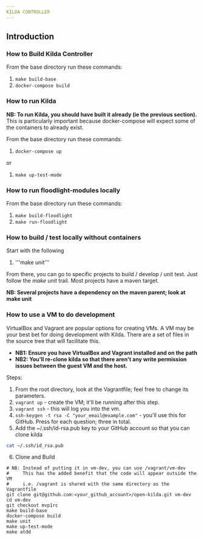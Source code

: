 ```yaml
---
KILDA CONTROLLER
---
```


## Introduction

### How to Build Kilda Controller

From the base directory run these commands:

1. ```make build-base```
2. ```docker-compose build```

### How to run Kilda

__NB: To run Kilda, you should have built it already (ie the previous section).__
This is particularly important because docker-compose will expect some of the
containers to already exist.

From the base directory run these commands:

1. ```docker-compose up```

or

1. ```make up-test-mode```

### How to run floodlight-modules locally

From the base directory run these commands:

1. ```make build-floodlight```
2. ```make run-floodlight```

### How to build / test locally without containers

Start with the following

1. '''make unit'''

From there, you can go to specific projects to build / develop / unit test. 
Just follow the _make unit_ trail.  Most projects have a maven target.

__NB: Several projects have a dependency on the maven parent; look at make unit__


### How to use a VM to do development

VirtualBox and Vagrant are popular options for creating VMs. 
A VM may be your best bet for doing development with Kilda.
There are a set of files in the source tree that will facilitate this.

* __NB1: Ensure you have VirtualBox and Vagrant installed and on the path__
* __NB2: You'll re-clone kilda so that there aren't any write permission issues
    between the guest VM and the host.__

Steps:

1. From the root directory, look at the Vagrantfile; feel free to change its parameters.
2. `vagrant up` - create the VM; it'll be running after this step.
3. `vagrant ssh` - this will log you into the vm.
4. `ssh-keygen -t rsa -C "your_email@example.com"` - you'll use this for GitHub.  Press 
<return> for each question; three in total. 
5. Add the ~/.ssh/id-rsa.pub key to your GitHub account so that you can clone kilda
```bash
cat ~/.ssh/id_rsa.pub
```
6. Clone and Build
```
# NB: Instead of putting it in vm-dev, you can use /vagrant/vm-dev
#     This has the added benefit that the code will appear outside the VM
#     i.e. /vagrant is shared with the same directory as the Vagrantfile
git clone git@github.com:<your_github_account>/open-kilda.git vm-dev
cd vm-dev
git checkout mvp1rc
make build-base
docker-compose build
make unit
make up-test-mode
make atdd
```
